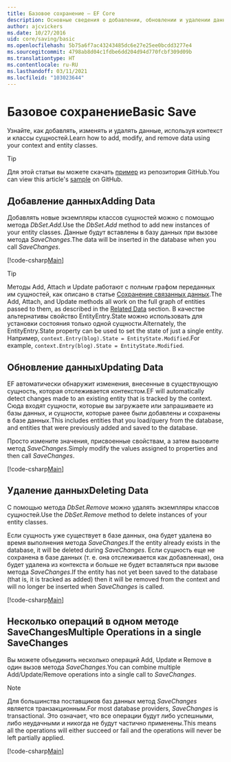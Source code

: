 ```yaml
---
title: Базовое сохранение — EF Core
description: Основные сведения о добавлении, обновлении и удалении данных с помощью Entity Framework Core
author: ajcvickers
ms.date: 10/27/2016
uid: core/saving/basic
ms.openlocfilehash: 5b75a6f7ac43243485dc6e27e25ee0bcdd3277e4
ms.sourcegitcommit: 4798ab8d04c1fdbe6dd204d94d770fcbf309d09b
ms.translationtype: HT
ms.contentlocale: ru-RU
ms.lasthandoff: 03/11/2021
ms.locfileid: "103023644"
---
```

# <a name="basic-save"></a><span data-ttu-id="adb55-103">Базовое сохранение</span><span class="sxs-lookup"><span data-stu-id="adb55-103">Basic Save</span></span>

<span data-ttu-id="adb55-104">Узнайте, как добавлять, изменять и удалять данные, используя контекст и классы сущностей.</span><span class="sxs-lookup"><span data-stu-id="adb55-104">Learn how to add, modify, and remove data using your context and entity classes.</span></span>

> [!TIP]
> <span data-ttu-id="adb55-105">Для этой статьи вы можете скачать [пример](https://github.com/dotnet/EntityFramework.Docs/tree/main/samples/core/Saving/Basics/) из репозитория GitHub.</span><span class="sxs-lookup"><span data-stu-id="adb55-105">You can view this article's [sample](https://github.com/dotnet/EntityFramework.Docs/tree/main/samples/core/Saving/Basics/) on GitHub.</span></span>

## <a name="adding-data"></a><span data-ttu-id="adb55-106">Добавление данных</span><span class="sxs-lookup"><span data-stu-id="adb55-106">Adding Data</span></span>

<span data-ttu-id="adb55-107">Добавлять новые экземпляры классов сущностей можно с помощью метода *DbSet.Add*.</span><span class="sxs-lookup"><span data-stu-id="adb55-107">Use the *DbSet.Add* method to add new instances of your entity classes.</span></span> <span data-ttu-id="adb55-108">Данные будут вставлены в базу данных при вызове метода *SaveChanges*.</span><span class="sxs-lookup"><span data-stu-id="adb55-108">The data will be inserted in the database when you call *SaveChanges*.</span></span>

[!code-csharp[Main](../../../samples/core/Saving/Basics/Sample.cs#Add)]

> [!TIP]
> <span data-ttu-id="adb55-109">Методы Add, Attach и Update работают с полным графом переданных им сущностей, как описано в статье [Сохранение связанных данных](xref:core/saving/related-data).</span><span class="sxs-lookup"><span data-stu-id="adb55-109">The Add, Attach, and Update methods all work on the full graph of entities passed to them, as described in the [Related Data](xref:core/saving/related-data) section.</span></span> <span data-ttu-id="adb55-110">В качестве альтернативы свойство EntityEntry.State можно использовать для установки состояния только одной сущности.</span><span class="sxs-lookup"><span data-stu-id="adb55-110">Alternately, the EntityEntry.State property can be used to set the state of just a single entity.</span></span> <span data-ttu-id="adb55-111">Например, `context.Entry(blog).State = EntityState.Modified`.</span><span class="sxs-lookup"><span data-stu-id="adb55-111">For example, `context.Entry(blog).State = EntityState.Modified`.</span></span>

## <a name="updating-data"></a><span data-ttu-id="adb55-112">Обновление данных</span><span class="sxs-lookup"><span data-stu-id="adb55-112">Updating Data</span></span>

<span data-ttu-id="adb55-113">EF автоматически обнаружит изменения, внесенные в существующую сущность, которая отслеживается контекстом.</span><span class="sxs-lookup"><span data-stu-id="adb55-113">EF will automatically detect changes made to an existing entity that is tracked by the context.</span></span> <span data-ttu-id="adb55-114">Сюда входят сущности, которые вы загружаете или запрашиваете из базы данных, и сущности, которые ранее были добавлены и сохранены в базе данных.</span><span class="sxs-lookup"><span data-stu-id="adb55-114">This includes entities that you load/query from the database, and entities that were previously added and saved to the database.</span></span>

<span data-ttu-id="adb55-115">Просто измените значения, присвоенные свойствам, а затем вызовите метод *SaveChanges*.</span><span class="sxs-lookup"><span data-stu-id="adb55-115">Simply modify the values assigned to properties and then call *SaveChanges*.</span></span>

[!code-csharp[Main](../../../samples/core/Saving/Basics/Sample.cs#Update)]

## <a name="deleting-data"></a><span data-ttu-id="adb55-116">Удаление данных</span><span class="sxs-lookup"><span data-stu-id="adb55-116">Deleting Data</span></span>

<span data-ttu-id="adb55-117">С помощью метода *DbSet.Remove* можно удалять экземпляры классов сущностей.</span><span class="sxs-lookup"><span data-stu-id="adb55-117">Use the *DbSet.Remove* method to delete instances of your entity classes.</span></span>

<span data-ttu-id="adb55-118">Если сущность уже существует в базе данных, она будет удалена во время выполнения метода *SaveChanges*.</span><span class="sxs-lookup"><span data-stu-id="adb55-118">If the entity already exists in the database, it will be deleted during *SaveChanges*.</span></span> <span data-ttu-id="adb55-119">Если сущность еще не сохранена в базе данных (т. е. она отслеживается как добавленная), она будет удалена из контекста и больше не будет вставляться при вызове метода *SaveChanges*.</span><span class="sxs-lookup"><span data-stu-id="adb55-119">If the entity has not yet been saved to the database (that is, it is tracked as added) then it will be removed from the context and will no longer be inserted when *SaveChanges* is called.</span></span>

[!code-csharp[Main](../../../samples/core/Saving/Basics/Sample.cs#Remove)]

## <a name="multiple-operations-in-a-single-savechanges"></a><span data-ttu-id="adb55-120">Несколько операций в одном методе SaveChanges</span><span class="sxs-lookup"><span data-stu-id="adb55-120">Multiple Operations in a single SaveChanges</span></span>

<span data-ttu-id="adb55-121">Вы можете объединить несколько операций Add, Update и Remove в один вызов метода *SaveChanges*.</span><span class="sxs-lookup"><span data-stu-id="adb55-121">You can combine multiple Add/Update/Remove operations into a single call to *SaveChanges*.</span></span>

> [!NOTE]
> <span data-ttu-id="adb55-122">Для большинства поставщиков баз данных метод *SaveChanges* является транзакционным.</span><span class="sxs-lookup"><span data-stu-id="adb55-122">For most database providers, *SaveChanges* is transactional.</span></span> <span data-ttu-id="adb55-123">Это означает, что все операции будут либо успешными, либо неудачными и никогда не будут частично применены.</span><span class="sxs-lookup"><span data-stu-id="adb55-123">This means  all the operations will either succeed or fail and the operations will never be left partially applied.</span></span>

[!code-csharp[Main](../../../samples/core/Saving/Basics/Sample.cs#MultipleOperations)]
